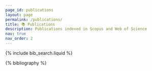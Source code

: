 ```yaml
---
page_id: publications
layout: page
permalink: /publications/
title: 📚 Publications
description: Publications indexed in Scopus and Web of Science
nav: true
nav_order: 2
---
```


{% include bib_search.liquid %}

<div class="publications">

{% bibliography %}

</div>
